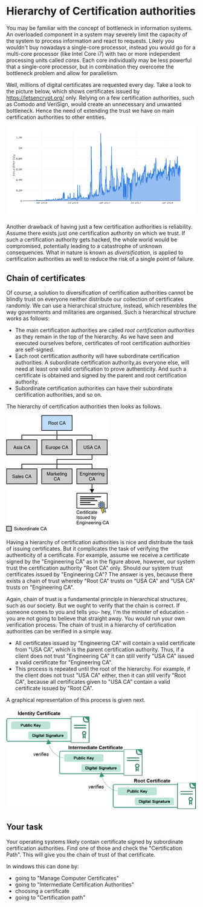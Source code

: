 # Hierarchy of Certification authorities 

You may be familiar with the concept of bottleneck in information systems. An overloaded component in a system may severely limit the capacity of the system to process information and react to requests. Likely you wouldn't buy nowadays a single-core processor, instead you would go for a multi-core processor (like Intel Core i7) with two or more independent processing units called *cores*. Each core individually may be less powerful that a single-core processor, but in combination they overcome the bottleneck problem and allow for parallelism.

Well, millions of digital certificates are requested every day. 
Take a look to the picture below, which shows certificates issued by https://letsencrypt.org/ only. Relying on a few certification authorities, such as Comodo and VeriSign, would create an unnecessary and unwanted bottleneck. Hence the need of extending the trust we have on main certification authorities to other entities. 

![GitHub Logo](./images/number-of-certificates.png)
<!---
(source: https://letsencrypt.org/stats/)
-->

Another drawback of having just a few certification authorities is reliability. Assume there exists just one certification authority on which we trust. If such a certification authority gets hacked, the whole world would be compromised, potentially leading to a catastrophe of unknown consequences. What in nature is known as *diversification*, is applied to certification authorities as well to reduce the risk of a single point of failure. 

## Chain of certificates

Of course, a solution to diversification of certification authorities cannot be blindly trust on everyone neither distribute our collection of certificates randomly. We can use a hierarchical structure, instead, which resembles the way governments and militaries are organised. Such a hierarchical structure works as follows:

* The main certification authorities are called *root certification authorities* as they remain in the top of the hierarchy. As we have seen and executed ourselves before, certificates of  root certification authorities are self-signed.
* Each root certification authority will have subordinate certification authorities. A subordinate certification authority,as everyone else, will need at least one valid certification to prove authenticity. And such a certificate is obtained and signed by the parent and root certification authority.
* Subordinate certification authorities can have their subordinate certification authorities, and so on.

The hierarchy of certification authorities then looks as follows. 

![GitHub Logo](./images/hierarchy-CA.gif)
<!---
(source: https://docs.oracle.com/cd/E19424-01/820-4811/images/hier.gif)
-->

Having a hierarchy of certification authorities is nice and distribute the task of issuing certificates. But it complicates the task of verifying the authenticity of a certificate. For example, assume we receive a certificate signed by the "Engineering CA" as in the figure above, however, our system trust the certification authority "Root CA" only. Should our system trust certificates issued by "Engineering CA"? The answer is yes, because there exists a chain of trust whereby "Root CA" trusts on "USA CA" and "USA CA" trusts on "Engineering CA". 

Again, chain of trust is a fundamental principle in hierarchical structures, such as our society. But we ought to verify that the chain is correct. If someone comes to you and tells you- hey, I'm the minister of education - you are not going to believe that straight away. You would run your own verification process. The chain of trust in a hierarchy of certification authorities can be verified in a simple way. 

* All certificates issued by "Engineering CA" will contain a valid certificate from "USA CA", which is the parent certification authority. Thus, if a client does not trust "Engineering CA" it can still verify "USA CA" issued a valid certificate for "Engineering CA". 
* This process is repeated until the root of the hierarchy. For example, if the client does not trust "USA CA" either, then it can still verify "Root CA", because all certificates given to "USA CA" contain a valid certificate issued by "Root CA".

A graphical representation of this process is given next.

 ![GitHub Logo](./images/chain-certificate.png)
<!---
(source: https://piv.idmanagement.gov/img/certificatechain_small.png)
-->

## Your task

Your operating systems likely contain certificate signed by subordinate certification authorities. Find one of those and check the "Certification Path". This will give you the chain of trust of that certificate. 

In windows this can done by:

* going to "Manage Computer Certificates"
* going to "Intermediate Certification Authorities"
* choosing a certificate
* going to "Certification path"
